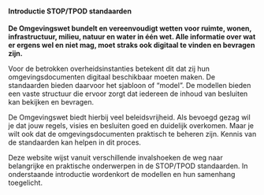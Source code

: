 #### Introductie STOP/TPOD standaarden

**De Omgevingswet bundelt en vereenvoudigt wetten voor ruimte, wonen,
infrastructuur, milieu, natuur en water in één wet. Alle informatie over wat er
ergens wel en niet mag, moet straks ook digitaal te vinden en bevragen zijn.**

Voor de betrokken overheidsinstanties betekent dit dat zij hun
omgevingsdocumenten digitaal beschikbaar moeten maken. De standaarden bieden
daarvoor het sjabloon of “model”. De modellen bieden een vaste structuur die
ervoor zorgt dat iedereen de inhoud van besluiten kan bekijken en bevragen.

De Omgevingswet biedt hierbij veel beleidsvrijheid. Als bevoegd gezag wil je dat
jouw regels, visies en besluiten goed en duidelijk overkomen. Maar je wilt ook
dat de omgevingsdocumenten praktisch te beheren zijn. Kennis van de standaarden
kan helpen in dit proces.

Deze website wijst vanuit verschillende invalshoeken de weg naar belangrijke en
praktische onderwerpen in de STOP/TPOD standaarden. In onderstaande introductie
wordenkort de modellen en hun samenhang toegelicht.
